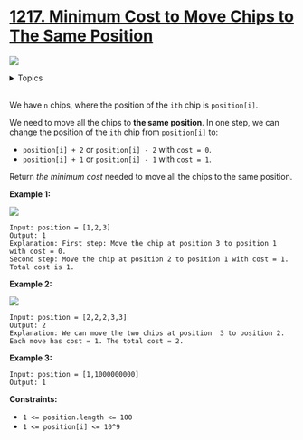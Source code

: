 # [1217. Minimum Cost to Move Chips to The Same Position](https://leetcode.cn/problems/minimum-cost-to-move-chips-to-the-same-position/)

![](https://img.shields.io/badge/Difficulty-Easy-green.svg)

<details>
<summary>Topics</summary>

* [`Array`](https://leetcode.com/tag/array/)
* [`Math`](https://leetcode.com/tag/math/)
* [`Greedy`](https://leetcode.com/tag/greedy/)

</details>
<br />

We have `n` chips, where the position of the `ith` chip is `position[i]`.

We need to move all the chips to **the same position**. In one step, we can change the position of the `ith` chip from `position[i]` to:

 + `position[i] + 2` or `position[i] - 2` with `cost = 0`.
 + `position[i] + 1` or `position[i] - 1` with `cost = 1`.

Return *the minimum cost* needed to move all the chips to the same position.

**Example 1:**

![](https://assets.leetcode.com/uploads/2020/08/15/chips_e1.jpg)

    Input: position = [1,2,3]
    Output: 1
    Explanation: First step: Move the chip at position 3 to position 1 with cost = 0.
    Second step: Move the chip at position 2 to position 1 with cost = 1.
    Total cost is 1.

**Example 2:**

![](https://assets.leetcode.com/uploads/2020/08/15/chip_e2.jpg)

    Input: position = [2,2,2,3,3]
    Output: 2
    Explanation: We can move the two chips at position  3 to position 2. Each move has cost = 1. The total cost = 2.

**Example 3:**

    Input: position = [1,1000000000]
    Output: 1


**Constraints:**

 + `1 <= position.length <= 100`
 + `1 <= position[i] <= 10^9`
